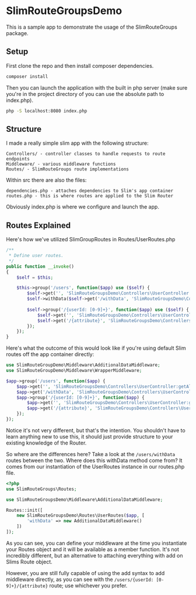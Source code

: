 # SlimRouteGroupsDemo

This is a sample app to demonstrate the usage of the SlimRouteGroups package.

## Setup

First clone the repo and then install composer dependencies.
```bash
composer install
```

Then you can launch the application with the built in php server (make sure you're in the project directory of you can use the absolute path to index.php).
```bash
php -S localhost:8080 index.php
```

## Structure

I made a really simple slim app with the following structure:
```
Controllers/ - controller classes to handle requests to route endpoints
Middleware/ - various middleware functions
Routes/ - SlimRouteGroups route implementations
```

Within src there are also the files:
```
dependencies.php - attaches dependencies to Slim's app container
routes.php - this is where routes are applied to the Slim Router
```

Obviously index.php is where we configure and launch the app.

## Routes Explained

Here's how we've utilized SlimGroupRoutes in Routes/UserRoutes.php
```php
/**
 * Define user routes.
 */
public function __invoke()
{
    $self = $this;

    $this->group('/users', function($app) use ($self) {
        $self->get('', 'SlimRouteGroupsDemo\Controllers\UserController:getAllUsers');
        $self->withData($self->get('/withData', 'SlimRouteGroupsDemo\Controllers\UserController:getAllUsersWithData'));
        
        $self->group('/{userId: [0-9]+}', function($app) use ($self) {
            $self->get('', 'SlimRouteGroupsDemo\Controllers\UserController:getUser');
            $self->get('/{attribute}', 'SlimRouteGroupsDemo\Controllers\UserController:getUserAttribute')->add(new WrapperMiddleware());
        });
    });
}
```

Here's what the outcome of this would look like if you're using default Slim routes off the app container directly:
```php
use SlimRouteGroupDemo\Middleware\AdditionalDataMiddleware;
use SlimRouteGroupDemo\Middleware\WrapperMiddleware;

$app->group('/users', function($app) {
    $app->get('', 'SlimRouteGroupsDemo\Controllers\UserController:getAllUsers');
    $app->get('/withData', 'SlimRouteGroupsDemo\Controllers\UserController:getAllUsersWithData')->add(new AdditionalDataMiddleware());
    $app->group('/{userId: [0-9]+}', function($app) {
        $app->get('', 'SlimRouteGroupsDemo\Controllers\UserController:getUser');
        $app->get('/{attribute}', 'SlimRouteGroupsDemo\Controllers\UserController:getUserAttribute')->add(new WrapperMiddleware());
    });
});
```

Notice it's not very different, but that's the intention. You shouldn't have to learn anything new to use this, it should just provide structure to your existing knowledge of the Router.

So where are the differences here? Take a look at the `/users/withData` routes between the two. Where does this withData method come from? It comes from our instantiation of the UserRoutes instance in our routes.php file.
```php
<?php
use SlimRouteGroups\Routes;

use SlimRouteGroupsDemo\Middleware\AdditionalDataMiddleware;

Routes::init([
    new SlimRouteGroupsDemo\Routes\UserRoutes($app, [
        'withData' => new AdditionalDataMiddleware()
    ])
]);
```

As you can see, you can define your middleware at the time you instantiate your Routes object and it will be available as a member function. It's not incredibly different, but an alternative to attaching everything with add on Slims Route object.

However, you are still fully capable of using the add syntax to add middleware directly, as you can see with the `/users/{userId: [0-9]+}/{attribute}` route; use whichever you prefer.


